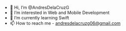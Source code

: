 - 👋 Hi, I’m @AndresDelaCruzG
- 👀 I’m interested in Web and Mobile Development
- 🌱 I’m currently learning Swift
- 📫 How to reach me - andresdelacruzg06@gmail.com 

<!---
AndresDelaCruzG/AndresDelaCruzG is a ✨ special ✨ repository because its `README.md` (this file) appears on your GitHub profile.
You can click the Preview link to take a look at your changes.
--->
